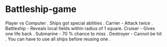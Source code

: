 # Battleship-game
Player vs Computer .
Ships got special abilities .
Carrier - Attack twice .
Battleship - Reveals local fields within radius of 1 square.
Cruiser - Gives one life back . 
Submarine - 70 % chance to miss .
Destroyer - Cannot be hit . 
You can have to use all ships before reusing one . 
